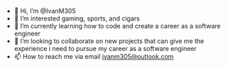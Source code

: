 - 👋 Hi, I’m @IvanM305
- 👀 I’m interested gaming, sports, and cigars
- 🌱 I’m currently learning how to code and create a career as a software engineer
- 💞️ I’m looking to collaborate on new projects that can give me the experience i need to pursue my career as a software engineer
- 📫 How to reach me via email ivanm305@outlook.com

<!---
IvanM305/IvanM305 is a ✨ special ✨ repository because its `README.md` (this file) appears on your GitHub profile.
You can click the Preview link to take a look at your changes.
--->
